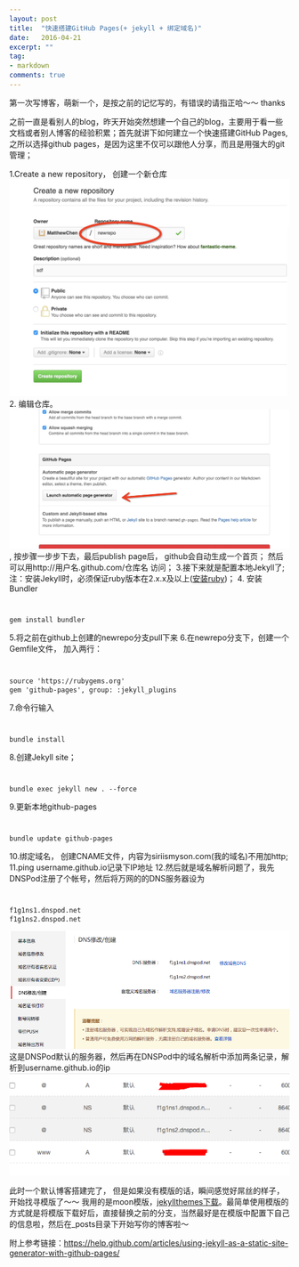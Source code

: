 ```yaml
---
layout: post
title:  "快速搭建GitHub Pages(+ jekyll + 绑定域名)"
date:   2016-04-21
excerpt: ""
tag:
- markdown 
comments: true
---
```


第一次写博客，萌新一个，是按之前的记忆写的，有错误的请指正哈～～ thanks

之前一直是看别人的blog，昨天开始突然想建一个自己的blog，主要用于看一些文档或者别人博客的经验积累；首先就讲下如何建立一个快速搭建GitHub Pages, 之所以选择github pages，是因为这里不仅可以跟他人分享，而且是用强大的git管理；


1.Create a new repository， 创建一个新仓库
    <img src="../assets/img/add_repo.jpg">
2. 编辑仓库。<img src="../assets/img/edit_repo.jpg">, 按步骤一步步下去，最后publish page后， github会自动生成一个首页； 然后可以用http://用户名.github.com/仓库名 访问；
3.接下来就是配置本地Jekyll了; 注：安装Jekyll时，必须保证ruby版本在2.x.x及以上([安装ruby](https://www.ruby-lang.org/en/downloads/))；
4. 安装Bundler  
# 
    gem install bundler

5.将之前在github上创建的newrepo分支pull下来
6.在newrepo分支下，创建一个Gemfile文件， 加入两行：
# 
    source 'https://rubygems.org'
    gem 'github-pages', group: :jekyll_plugins
7.命令行输入
# 
    bundle install
    
8.创建Jekyll site；
# 
    bundle exec jekyll new . --force
9.更新本地github-pages 
# 
    bundle update github-pages
10.绑定域名， 创建CNAME文件，内容为siriismyson.com(我的域名)不用加http;   
11.ping username.github.io记录下IP地址
12.然后就是域名解析问题了，我先DNSPod注册了个帐号，然后将万网的的DNS服务器设为
# 
    f1g1ns1.dnspod.net
    f1g1ns2.dnspod.net
<img src="../assets/img/dns_jiexi.png">
这是DNSPod默认的服务器，然后再在DNSPod中的域名解析中添加两条记录，解析到username.github.io的ip<img src="../assets/img/yuming.png">

此时一个默认博客搭建完了， 但是如果没有模版的话，瞬间感觉好屌丝的样子，开始找寻模版了～～
我用的是moon模版，[jekyllthemes下载](http://jekyllthemes.org )。最简单使用模版的方式就是将模版下载好后，直接替换之前的分支，当然最好是在模版中配置下自己的信息啦，然后在_posts目录下开始写你的博客啦～

附上参考链接：https://help.github.com/articles/using-jekyll-as-a-static-site-generator-with-github-pages/ 

